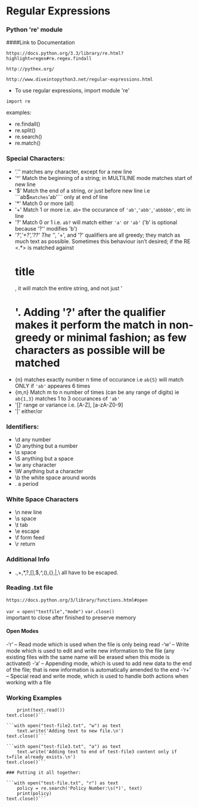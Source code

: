 # Regular Expressions

### Python 're' module

####Link to Documentation
```
https://docs.python.org/3.3/library/re.html?highlight=regex#re.regex.findall

http://pythex.org/

http://www.diveintopython3.net/regular-expressions.html

```
- To use regular expressions, import module 're'
```
import re
```
examples:
- re.findall()
- re.split()
- re.search()
- re.match()

### Special Characters:

- '.'' matches any character, except for a new line
- '^' Match the beginning of a string; in MULTILINE mode matches start of new line 
- '$' Match the end of a string, or just before new line i.e ```ab$``` matches ```'ab'``` only at end of line
- '*' Match 0 or more (all)
- '+' Match 1 or more i.e. ```ab+``` the occurance of ```'ab'```,```'abb'```,```'abbbbb'```, etc in line
- '?' Match 0 or 1 i.e.  ```ab?``` will match either ```'a'``` or ```'ab'``` ('b' is optional because '?'' modifies 'b')
- '*?','+?','??' The '*', '+', and '?' qualifiers are all greedy; they match as much text as possible. Sometimes this behaviour isn’t desired; if the RE <.*> is matched against <H1>title</H1>, it will match the entire string, and not just '<H1>'. Adding '?' after the qualifier makes it perform the match in non-greedy or minimal fashion; as few characters as possible will be matched
- {n} matches exactly number n time of occurance i.e ```ab{5}``` will match ONLY if ```'ab'``` appeares 6 times 
- {m,n} Match m to n number of times (can be any range of digits) ie ```ab{1,3}``` matches 1 to 3 occurances of ```'ab'```
- '[]' range or variance i.e. [A-Z], [a-zA-Z0-9]
- '|' either/or


### Identifiers:

- \d any number
- \D anything but a number
- \s space
- \S anything but a space
- \w any character
- \W anything but a character
- \b the white space around words
- \. a period



### White Space Characters

- \n new line
- \s space
- \t tab
- \e escape
- \f form feed
- \r return


### Additional Info

- .,+,*,?,[],$,^,(),{},|,\ all have to be escaped.

### Reading .txt file

```
https://docs.python.org/3/library/functions.html#open
```

```var = open("textfile","mode")```
```var.close()```  
important to close after finished to preserve memory

#### Open Modes

-‘r’ – Read mode which is used when the file is only being read 
-‘w’ – Write mode which is used to edit and write new information to the file (any existing files with the same name will be erased when this mode is activated)
-‘a’ – Appending mode, which is used to add new data to the end of the file; that is new information is automatically amended to the end 
-‘r+’ – Special read and write mode, which is used to handle both actions when working with a file 

### Working Examples

```with open("test-file.txt", "r") as text
	print(text.read())
text.close()```

```with open("test-file2.txt", "w") as text
	text.write('Adding text to new file.\n')
text.close()```

```with open("test-file3.txt", "a") as text
	text.write('Adding text to end of test-file3 content only if t=file already exists.\n')
text.close()```

### Putting it all together:

```with open("test-file.txt", "r") as text
	policy = re.search('Policy Number:\s(*)', text)
	print(policy)
text.close()```